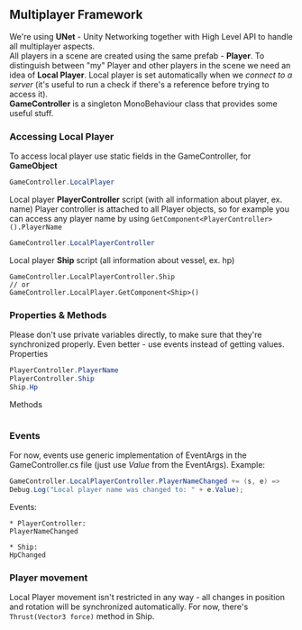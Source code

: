 ## Multiplayer Framework
We're using **UNet** - Unity Networking together with High Level API to handle all multiplayer aspects.  
All players in a scene are created using the same prefab - **Player**. To distinguish between "my" Player and other players in the scene we need an idea of **Local Player**.
Local player is set automatically when we *connect to a server* (it's useful to run a check if there's a reference before trying to access it).  
**GameController** is a singleton MonoBehaviour class that provides some useful stuff.

### Accessing Local Player
To access local player use static fields in the GameController, for  **GameObject**
```cs
GameController.LocalPlayer
```
Local player **PlayerController** script (with all information about player, ex. name)
Player controller is attached to all Player objects, so for example you can access any player name by using `GetComponent<PlayerController>().PlayerName`
```cs
GameController.LocalPlayerController
```
Local player **Ship** script (all information about vessel, ex. hp)
```
GameController.LocalPlayerController.Ship
// or
GameController.LocalPlayer.GetComponent<Ship>()
```
### Properties & Methods
Please don't use private variables directly, to make sure that they're synchronized properly. Even better - use events instead of getting values.
Properties
```cs
PlayerController.PlayerName
PlayerController.Ship
Ship.Hp
```
Methods
```cs

```
### Events
For now, events use generic implementation of EventArgs in the GameController.cs file (just use *Value* from the EventArgs). Example:
```cs
GameController.LocalPlayerController.PlayerNameChanged += (s, e) => 
Debug.Log("Local player name was changed to: " + e.Value);
```
Events:
```
* PlayerController:
PlayerNameChanged

* Ship:
HpChanged
```
### Player movement
Local Player movement isn't restricted in any way - all changes in position and rotation will be synchronized automatically. For now, there's `Thrust(Vector3 force)` method in Ship.
